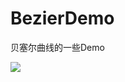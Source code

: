 # BezierDemo
贝塞尔曲线的一些Demo

![](http://images2015.cnblogs.com/blog/886182/201610/886182-20161010141313618-624962716.gif)


